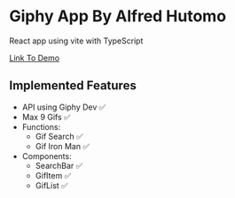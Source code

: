 # Giphy App By Alfred Hutomo

React app using vite with TypeScript

[Link To Demo](https://thriving-marshmallow-318cf2.netlify.app/)

## Implemented Features

- API using Giphy Dev ✅
- Max 9 Gifs ✅
- Functions:
  - Gif Search ✅
  - Gif Iron Man ✅
- Components:
  - SearchBar ✅
  - GifItem ✅
  - GifList ✅
